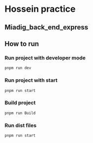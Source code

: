 # Hossein practice
## Miadig_back_end_express

## How to run

### Run project with developer mode

```npm
pnpm run dev
```

### Run project with start

```npm
pnpm run start
```

### Build project

```npm
pnpm run Build
```

### Run dist files

```npm
pnpm run start
```

